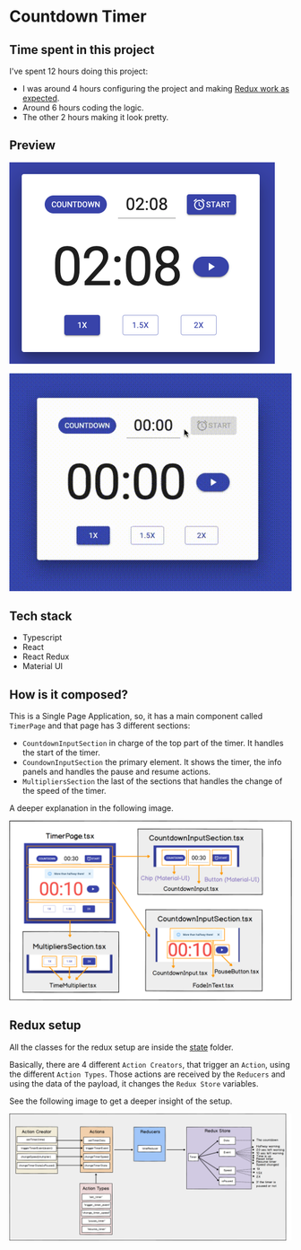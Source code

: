 # Countdown Timer

## Time spent in this project
I've spent 12 hours doing this project:
- I was around 4 hours configuring the project and making [Redux work as expected](#redux-setup).
- Around 6 hours coding the logic.
- The other 2 hours making it look pretty.

## Preview 
![Countdown Timer png preview](images/timer.png)

![Countdown Timer gif preview](./images/timer.gif)

## Tech stack
- Typescript
- React
- React Redux
- Material UI

## How is it composed?

This is a Single Page Application, so, it has a main component called `TimerPage` and that page has 3 different sections:
- `CountdownInputSection` in charge of the top part of the timer. It handles the start of the timer.
- `CoundownInputSection` the primary element. It shows the timer, the info panels and handles the pause and resume actions.
- `MultipliersSection` the last of the sections that handles the change of the speed of the timer.

A deeper explanation in the following image.

![Components explanation](images/components.png)

## Redux setup

All the classes for the redux setup are inside the [state](./src/state) folder.

Basically, there are 4 different `Action Creators`, that trigger an `Action`, using the different `Action Types`. 
Those actions are received by the `Reducers` and using the data of the payload, it changes the `Redux Store` variables.

See the following image to get a deeper insight of the setup.

![Redux setup](images/redux.png)